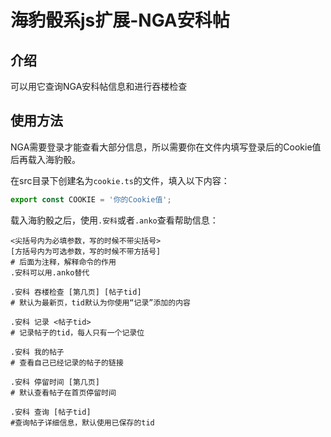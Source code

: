 # 海豹骰系js扩展-NGA安科帖

## 介绍

可以用它查询NGA安科帖信息和进行吞楼检查

## 使用方法

NGA需要登录才能查看大部分信息，所以需要你在文件内填写登录后的Cookie值后再载入海豹骰。

在src目录下创建名为`cookie.ts`的文件，填入以下内容：

```ts
export const COOKIE = '你的Cookie值';
```

载入海豹骰之后，使用`.安科`或者`.anko`查看帮助信息：

```
<尖括号内为必填参数，写的时候不带尖括号>
[方括号内为可选参数，写的时候不带方括号]
# 后面为注释，解释命令的作用
.安科可以用.anko替代

.安科 吞楼检查 [第几页] [帖子tid]
# 默认为最新页，tid默认为你使用“记录”添加的内容

.安科 记录 <帖子tid>
# 记录帖子的tid，每人只有一个记录位

.安科 我的帖子
# 查看自己已经记录的帖子的链接

.安科 停留时间 [第几页]
# 默认查看帖子在首页停留时间

.安科 查询 [帖子tid]
#查询帖子详细信息，默认使用已保存的tid
```

